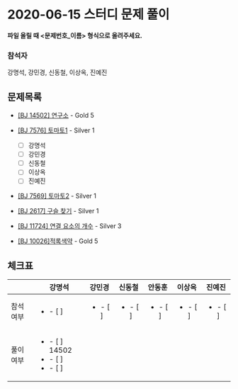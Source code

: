 # 2020-06-15 스터디 문제 풀이

**파일 올릴 때 <문제번호_이름> 형식으로 올려주세요.**

### 참석자

강명석, 강민경, 신동철, 이상옥, 진예진



## 문제목록



- [[BJ 14502] 연구소](https://www.acmicpc.net/problem/14502) - Gold 5

- [[BJ 7576] 토마토1](https://www.acmicpc.net/problem/7576) - Silver 1
  - [ ] 강명석
  - [ ] 강민경
  - [ ] 신동철
  - [ ] 이상옥 
  - [ ] 진예진

- [[BJ 7569] 토마토2](https://www.acmicpc.net/problem/7569) - Silver 1

- [[BJ 2617] 구슬 찾기](https://www.acmicpc.net/problem/2617) - Silver 1

- [[BJ 11724] 연결 요소의 개수](https://www.acmicpc.net/problem/11724) - Silver 3

- [[BJ 10026]적록색약](https://www.acmicpc.net/problem/10026) - Gold 5



## 체크표

|           | 강명석                                                  | 강민경                   | 신동철                   | 안동훈                   | 이상옥                   | 진예진                   |
| --------- | ------------------------------------------------------- | ------------------------ | ------------------------ | ------------------------ | ------------------------ | ------------------------ |
| 참석여부  | <ul><li>- [ ] </li></ul>                                | <ul><li>- [ ] </li></ul> | <ul><li>- [ ] </li></ul> | <ul><li>- [ ] </li></ul> | <ul><li>- [ ] </li></ul> | <ul><li>- [ ] </li></ul> |
| 풀이 여부 | <ul><li>- [ ] 14502</li><li>- [ ]  <li>- [ ] </li></ul> |                          |                          |                          |                          |                          |

